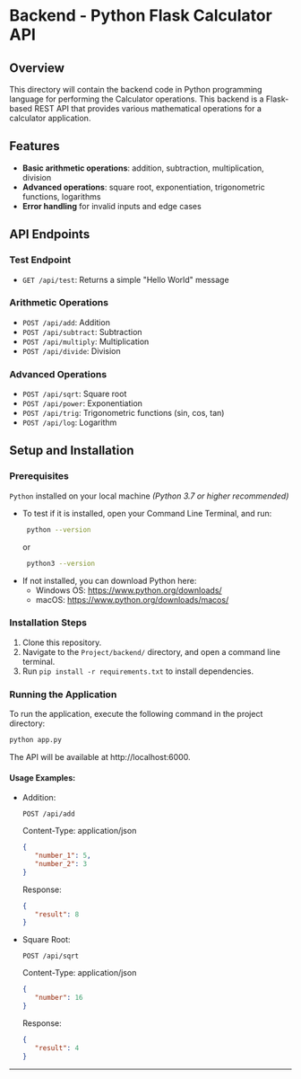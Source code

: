 # Backend - Python Flask Calculator API 

## Overview
This directory will contain the backend code in Python programming language for performing the Calculator operations. This backend is a Flask-based REST API that provides various mathematical operations for a calculator application. 

## Features
- **Basic arithmetic operations**: addition, subtraction, multiplication, division
- **Advanced operations**: square root, exponentiation, trigonometric functions, logarithms
- **Error handling** for invalid inputs and edge cases

## API Endpoints

### Test Endpoint
- `GET /api/test`: Returns a simple "Hello World" message

### Arithmetic Operations
- `POST /api/add`: Addition
- `POST /api/subtract`: Subtraction
- `POST /api/multiply`: Multiplication
- `POST /api/divide`: Division

### Advanced Operations
- `POST /api/sqrt`: Square root
- `POST /api/power`: Exponentiation
- `POST /api/trig`: Trigonometric functions (sin, cos, tan)
- `POST /api/log`: Logarithm

## Setup and Installation

### Prerequisites
`Python` installed on your local machine _(Python 3.7 or higher recommended)_
   - To test if it is installed, open your Command Line Terminal, and run:
     ```bash
      python --version
     ```
     or
     ```bash
      python3 --version
     ```
   - If not installed, you can download Python here:
     - Windows OS: https://www.python.org/downloads/
     - macOS: https://www.python.org/downloads/macos/

### Installation Steps

1. Clone this repository.
2. Navigate to the `Project/backend/` directory, and open a command line terminal.
3. Run `pip install -r requirements.txt` to install dependencies.

### Running the Application
To run the application, execute the following command in the project directory:
```bash
python app.py
```

The API will be available at http://localhost:6000.

#### Usage Examples:

- Addition:

   `POST /api/add`
   
   Content-Type: application/json
   ```json
   {
      "number_1": 5,
      "number_2": 3
   }
   ```

   Response:
   ```json
   {
      "result": 8
   }
   ```

- Square Root:
   
   `POST /api/sqrt`

   Content-Type: application/json
   ```json
   {
      "number": 16
   }
   ```

   Response:
   ```json
   {
      "result": 4
   }
   ```

---
